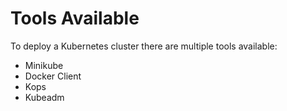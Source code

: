 # Tools Available

To deploy a Kubernetes cluster there are multiple tools available:

* Minikube
* Docker Client
* Kops
* Kubeadm



